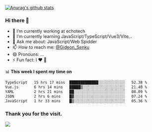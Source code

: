 [![Anurag's github stats](https://github-readme-stats.vercel.app/api?username=gideonsenku)](https://github.com/anuraghazra/github-readme-stats)
### Hi there 👋
- 🔭 I’m currently working at echotech
- 🌱 I’m currently learning JavaScript/TypeScript/Vue3/Vite...
- 💬 Ask me about: JavaScript/Web Spidder 
- 📫 How to reach me: [@Gideon_Senku](https://t.me/Gideon_Senku)
- 😄 Pronouns: ...
- ⚡ Fun fact: I ❤️ 🎵

📊 **This week I spent my time on**
<!--START_SECTION:waka-->

```txt
TypeScript   15 hrs 17 mins  █████████████░░░░░░░░░░░░   52.38 %
Vue.js       6 hrs 14 mins   █████▒░░░░░░░░░░░░░░░░░░░   21.40 %
YAML         2 hrs 21 mins   ██░░░░░░░░░░░░░░░░░░░░░░░   08.09 %
JSON         2 hrs 6 mins    █▓░░░░░░░░░░░░░░░░░░░░░░░   07.24 %
JavaScript   1 hr 33 mins    █▒░░░░░░░░░░░░░░░░░░░░░░░   05.36 %
```

<!--END_SECTION:waka-->


### Thank you for the visit.
![](http://profile-counter.glitch.me/gideonsenku/count.svg)
<!--
**GideonSenku/GideonSenku** is a ✨ _special_ ✨ repository because its `README.md` (this file) appears on your GitHub profile.

Here are some ideas to get you started:

- 🔭 I’m currently working on ...
- 🌱 I’m currently learning ...
- 👯 I’m looking to collaborate on ...
- 🤔 I’m looking for help with ...
- 💬 Ask me about ...
- 📫 How to reach me: ...
- 😄 Pronouns: ...
- ⚡ Fun fact: ...
-->
